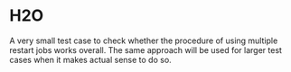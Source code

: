 # H2O

A very small test case to check whether the procedure of using multiple restart
jobs works overall. The same approach will be used for larger test cases when it
makes actual sense to do so.
